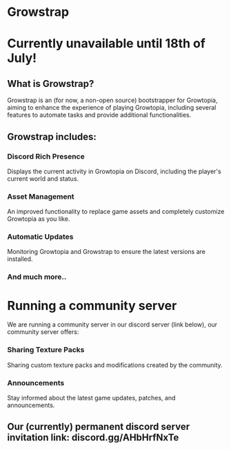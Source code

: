 # Growstrap

# Currently unavailable until 18th of July!

## What is Growstrap?
Growstrap is an (for now, a non-open source) bootstrapper for Growtopia, aiming to enhance the experience of playing Growtopia, including several features to automate tasks and provide additional functionalities.

## Growstrap includes:
### Discord Rich Presence
Displays the current activity in Growtopia on Discord, including the player's current world and status.
### Asset Management
An improved functionality to replace game assets and completely customize Growtopia as you like.
### Automatic Updates
Monitoring Growtopia and Growstrap to ensure the latest versions are installed.
### And much more..

# Running a community server
We are running a community server in our discord server (link below), our community server offers:
### Sharing Texture Packs
Sharing custom texture packs and modifications created by the community.
### Announcements
Stay informed about the latest game updates, patches, and announcements.

## Our (currently) permanent discord server invitation link: discord.gg/AHbHrfNxTe
